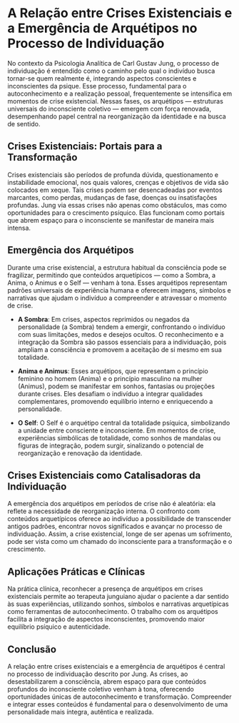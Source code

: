 
# A Relação entre Crises Existenciais e a Emergência de Arquétipos no Processo de Individuação

No contexto da Psicologia Analítica de Carl Gustav Jung, o processo de individuação é entendido como o caminho pelo qual o indivíduo busca tornar-se quem realmente é, integrando aspectos conscientes e inconscientes da psique. Esse processo, fundamental para o autoconhecimento e a realização pessoal, frequentemente se intensifica em momentos de crise existencial. Nessas fases, os arquétipos — estruturas universais do inconsciente coletivo — emergem com força renovada, desempenhando papel central na reorganização da identidade e na busca de sentido.

## Crises Existenciais: Portais para a Transformação

Crises existenciais são períodos de profunda dúvida, questionamento e instabilidade emocional, nos quais valores, crenças e objetivos de vida são colocados em xeque. Tais crises podem ser desencadeadas por eventos marcantes, como perdas, mudanças de fase, doenças ou insatisfações profundas. Jung via essas crises não apenas como obstáculos, mas como oportunidades para o crescimento psíquico. Elas funcionam como portais que abrem espaço para o inconsciente se manifestar de maneira mais intensa.

## Emergência dos Arquétipos

Durante uma crise existencial, a estrutura habitual da consciência pode se fragilizar, permitindo que conteúdos arquetípicos — como a Sombra, a Anima, o Animus e o Self — venham à tona. Esses arquétipos representam padrões universais de experiência humana e oferecem imagens, símbolos e narrativas que ajudam o indivíduo a compreender e atravessar o momento de crise.

- **A Sombra**: Em crises, aspectos reprimidos ou negados da personalidade (a Sombra) tendem a emergir, confrontando o indivíduo com suas limitações, medos e desejos ocultos. O reconhecimento e a integração da Sombra são passos essenciais para a individuação, pois ampliam a consciência e promovem a aceitação de si mesmo em sua totalidade.

- **Anima e Animus**: Esses arquétipos, que representam o princípio feminino no homem (Anima) e o princípio masculino na mulher (Animus), podem se manifestar em sonhos, fantasias ou projeções durante crises. Eles desafiam o indivíduo a integrar qualidades complementares, promovendo equilíbrio interno e enriquecendo a personalidade.

- **O Self**: O Self é o arquétipo central da totalidade psíquica, simbolizando a unidade entre consciente e inconsciente. Em momentos de crise, experiências simbólicas de totalidade, como sonhos de mandalas ou figuras de integração, podem surgir, sinalizando o potencial de reorganização e renovação da identidade.

## Crises Existenciais como Catalisadoras da Individuação

A emergência dos arquétipos em períodos de crise não é aleatória: ela reflete a necessidade de reorganização interna. O confronto com conteúdos arquetípicos oferece ao indivíduo a possibilidade de transcender antigos padrões, encontrar novos significados e avançar no processo de individuação. Assim, a crise existencial, longe de ser apenas um sofrimento, pode ser vista como um chamado do inconsciente para a transformação e o crescimento.

## Aplicações Práticas e Clínicas

Na prática clínica, reconhecer a presença de arquétipos em crises existenciais permite ao terapeuta junguiano ajudar o paciente a dar sentido às suas experiências, utilizando sonhos, símbolos e narrativas arquetípicas como ferramentas de autoconhecimento. O trabalho com os arquétipos facilita a integração de aspectos inconscientes, promovendo maior equilíbrio psíquico e autenticidade.

## Conclusão

A relação entre crises existenciais e a emergência de arquétipos é central no processo de individuação descrito por Jung. As crises, ao desestabilizarem a consciência, abrem espaço para que conteúdos profundos do inconsciente coletivo venham à tona, oferecendo oportunidades únicas de autoconhecimento e transformação. Compreender e integrar esses conteúdos é fundamental para o desenvolvimento de uma personalidade mais íntegra, autêntica e realizada.
```
